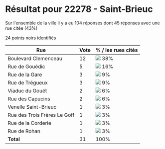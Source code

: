 # Résultat pour 22278 - Saint-Brieuc

Sur l'ensemble de la ville il y a eu 104 réponses dont 45 réponses avec une rue citée (43%)

24 points noirs identifiés

| Rue | Vote | % / les rues cités|
|-----|------|-------------------|
| Boulevard Clemenceau | 12 | <img src="../../img/bar_38.gif" />&nbsp;38%|
| Rue de Gouédic | 5 | <img src="../../img/bar_16.gif" />&nbsp;16%|
| Rue de la Gare | 3 | <img src="../../img/bar_9.gif" />&nbsp;9%|
| Rue de Trégueux | 3 | <img src="../../img/bar_9.gif" />&nbsp;9%|
| Viaduc du Gouët | 2 | <img src="../../img/bar_6.gif" />&nbsp;6%|
| Rue des Capucins | 2 | <img src="../../img/bar_6.gif" />&nbsp;6%|
| Venelle Saint-Brieuc | 1 | <img src="../../img/bar_3.gif" />&nbsp;3%|
| Rue des Trois Frères Le Goff | 1 | <img src="../../img/bar_3.gif" />&nbsp;3%|
| Rue de la Corderie | 1 | <img src="../../img/bar_3.gif" />&nbsp;3%|
| Rue de Rohan | 1 | <img src="../../img/bar_3.gif" />&nbsp;3%|
| **Total** | 31 | 100%|
